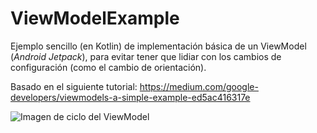 # ViewModelExample
Ejemplo sencillo (en Kotlin) de implementación básica de un ViewModel (*Android Jetpack*), para evitar tener que lidiar con los cambios de configuración (como el cambio de orientación).

Basado en el siguiente tutorial: https://medium.com/google-developers/viewmodels-a-simple-example-ed5ac416317e 

![Imagen de ciclo del ViewModel](https://cdn-images-1.medium.com/max/800/1*3Kr2-5HE0TLZ4eqq8UQCkQ.png)
